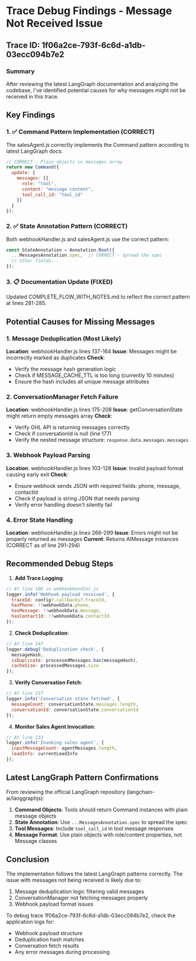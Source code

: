 # Trace Debug Findings - Message Not Received Issue

## Trace ID: 1f06a2ce-793f-6c6d-a1db-03ecc094b7e2

### Summary
After reviewing the latest LangGraph documentation and analyzing the codebase, I've identified potential causes for why messages might not be received in this trace.

## Key Findings

### 1. ✅ Command Pattern Implementation (CORRECT)
The salesAgent.js correctly implements the Command pattern according to latest LangGraph docs:
```javascript
// CORRECT - Plain objects in messages array
return new Command({
  update: {
    messages: [{
      role: "tool",
      content: "message content",
      tool_call_id: "tool_id"
    }]
  }
});
```

### 2. ✅ State Annotation Pattern (CORRECT)
Both webhookHandler.js and salesAgent.js use the correct pattern:
```javascript
const StateAnnotation = Annotation.Root({
  ...MessagesAnnotation.spec,  // CORRECT - Spread the spec
  // other fields...
});
```

### 3. 📋 Documentation Update (FIXED)
Updated COMPLETE_FLOW_WITH_NOTES.md to reflect the correct pattern at lines 281-285.

## Potential Causes for Missing Messages

### 1. Message Deduplication (Most Likely)
**Location**: webhookHandler.js lines 137-164
**Issue**: Messages might be incorrectly marked as duplicates
**Check**: 
- Verify the message hash generation logic
- Check if MESSAGE_CACHE_TTL is too long (currently 10 minutes)
- Ensure the hash includes all unique message attributes

### 2. ConversationManager Fetch Failure
**Location**: webhookHandler.js lines 175-208
**Issue**: getConversationState might return empty messages array
**Check**:
- Verify GHL API is returning messages correctly
- Check if conversationId is null (line 177)
- Verify the nested message structure: `response.data.messages.messages`

### 3. Webhook Payload Parsing
**Location**: webhookHandler.js lines 103-128
**Issue**: Invalid payload format causing early exit
**Check**:
- Ensure webhook sends JSON with required fields: phone, message, contactId
- Check if payload is string JSON that needs parsing
- Verify error handling doesn't silently fail

### 4. Error State Handling
**Location**: webhookHandler.js lines 266-299
**Issue**: Errors might not be properly returned as messages
**Current**: Returns AIMessage instances (CORRECT as of line 291-294)

## Recommended Debug Steps

1. **Add Trace Logging**:
```javascript
// At line 106 in webhookHandler.js
logger.info('Webhook payload received', {
  traceId: config?.callbacks?.traceId,
  hasPhone: !!webhookData.phone,
  hasMessage: !!webhookData.message,
  hasContactId: !!webhookData.contactId
});
```

2. **Check Deduplication**:
```javascript
// At line 147
logger.debug('Deduplication check', {
  messageHash,
  isDuplicate: processedMessages.has(messageHash),
  cacheSize: processedMessages.size
});
```

3. **Verify Conversation Fetch**:
```javascript
// At line 217
logger.info('Conversation state fetched', {
  messageCount: conversationState.messages.length,
  conversationId: conversationState.conversationId
});
```

4. **Monitor Sales Agent Invocation**:
```javascript
// At line 233
logger.info('Invoking sales agent', {
  inputMessageCount: agentMessages.length,
  leadInfo: currentLeadInfo
});
```

## Latest LangGraph Pattern Confirmations

From reviewing the official LangGraph repository (langchain-ai/langgraphjs):

1. **Command Objects**: Tools should return Command instances with plain message objects
2. **State Annotation**: Use `...MessagesAnnotation.spec` to spread the spec
3. **Tool Messages**: Include `tool_call_id` in tool message responses
4. **Message Format**: Use plain objects with role/content properties, not Message classes

## Conclusion

The implementation follows the latest LangGraph patterns correctly. The issue with messages not being received is likely due to:
1. Message deduplication logic filtering valid messages
2. ConversationManager not fetching messages properly
3. Webhook payload format issues

To debug trace 1f06a2ce-793f-6c6d-a1db-03ecc094b7e2, check the application logs for:
- Webhook payload structure
- Deduplication hash matches
- Conversation fetch results
- Any error messages during processing